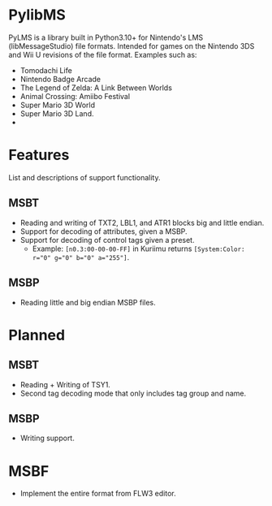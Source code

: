 # PylibMS
PyLMS is a library built in Python3.10+ for Nintendo's LMS (libMessageStudio) file formats. Intended for games on the Nintendo 3DS and Wii U revisions of the file format. Examples such as:
* Tomodachi Life 
* Nintendo Badge Arcade
* The Legend of Zelda: A Link Between Worlds
* Animal Crossing: Amiibo Festival
* Super Mario 3D World
* Super Mario 3D Land.
* 
# Features
List and descriptions of support functionality.
## MSBT
* Reading and writing of TXT2, LBL1, and ATR1 blocks big and little endian.
* Support for decoding of attributes, given a MSBP.
* Support for decoding of control tags given a preset.
    * Example: `[n0.3:00-00-00-FF]` in Kuriimu returns `[System:Color: r="0" g="0" b="0" a="255"]`.
## MSBP
* Reading little and big endian MSBP files.
# Planned
## MSBT
* Reading + Writing of TSY1.
* Second tag decoding mode that only includes tag group and name.
## MSBP
* Writing support.
# MSBF
* Implement the entire format from FLW3 editor.
